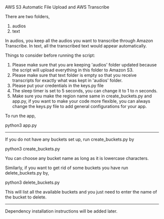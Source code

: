 AWS S3 Automatic File Upload and AWS Transcribe 

There are two folders,
1. audios
2. text

In audios, you keep all the audios you want to transcribe through Amazon Transcribe.
In text, all the transcribed text would appear automatically.

Things to consider before running the script:
1. Please make sure that you are keeping 'audios' folder updated because the script will upload everything in this folder to Amazon S3.
2. Please make sure that text folder is empty so that you receive transcripts for exactly what was kept in 'audios' folder.
3. Please put your credentials in the keys.py file
4. The sleep timer is set to 5 seconds, you can change it to 1 to n seconds.
5. Make sure you make the region name same in create_buckets.py and app.py, if you want to make your code more flexible, you can always change the keys.py file to add general configurations for your app.

To run the app,

python3 app.py

------------------------------------------------------------------------------------------------------

If you do not have any buckets set up,
run create_buckets.py by 

python3 create_buckets.py

You can choose any bucket name as long as it is lowercase characters.

Similarly, if you want to get rid of some buckets you have run delete_buckets.py by,

python3 delete_buckets.py

This will list all the available buckets and you just need to enter the name of the bucket to delete. 

-------------------------------------------------------------------------------------------------------

Dependency installation instructions will be added later.
